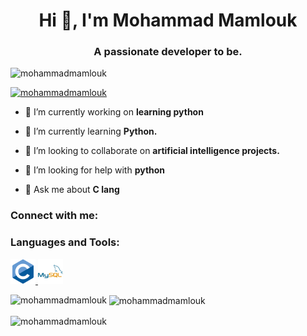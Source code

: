 <h1 align="center">Hi 👋, I'm Mohammad Mamlouk</h1>
<h3 align="center">A passionate developer to be.</h3>

<p align="left"> <img src="https://komarev.com/ghpvc/?username=mohammadmamlouk&label=Profile%20views&color=0e75b6&style=flat" alt="mohammadmamlouk" /> </p>

<p align="left"> <a href="https://github.com/ryo-ma/github-profile-trophy"><img src="https://github-profile-trophy.vercel.app/?username=mohammadmamlouk" alt="mohammadmamlouk" /></a> </p>

- 🔭 I’m currently working on **learning python**

- 🌱 I’m currently learning **Python.**

- 👯 I’m looking to collaborate on **artificial intelligence projects.**

- 🤝 I’m looking for help with **python**

- 💬 Ask me about **C lang**

<h3 align="left">Connect with me:</h3>
<p align="left">
</p>

<h3 align="left">Languages and Tools:</h3>
<p align="left"> <a href="https://www.cprogramming.com/" target="_blank" rel="noreferrer"> <img src="https://raw.githubusercontent.com/devicons/devicon/master/icons/c/c-original.svg" alt="c" width="40" height="40"/> </a> <a href="https://www.mysql.com/" target="_blank" rel="noreferrer"> <img src="https://raw.githubusercontent.com/devicons/devicon/master/icons/mysql/mysql-original-wordmark.svg" alt="mysql" width="40" height="40"/> </a> </p>

<p><img align="left" src="https://github-readme-stats.vercel.app/api/top-langs?username=mohammadmamlouk&show_icons=true&locale=en&layout=compact" alt="mohammadmamlouk" /></p>

<p>&nbsp;<img align="center" src="https://github-readme-stats.vercel.app/api?username=mohammadmamlouk&show_icons=true&locale=en" alt="mohammadmamlouk" /></p>

<p><img align="center" src="https://github-readme-streak-stats.herokuapp.com/?user=mohammadmamlouk&" alt="mohammadmamlouk" /></p>
